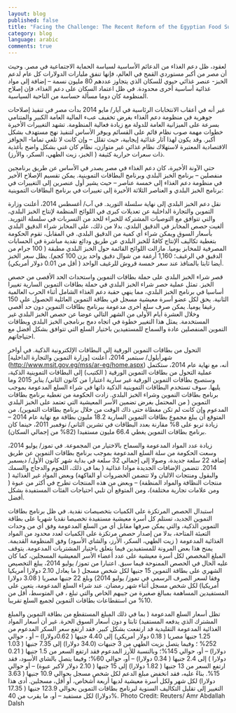 ```yaml
---
layout: blog
published: false
title: "Facing the Challenge: The Recent Reform of the Egyptian Food Subsidy System - arabic"
category: blog
language: arabic
comments: true
---
```


لعقود، ظل دعم الغذاء من الدعائم الأساسية لسياسة الحماية الاجتماعية في مصر. وحيث أن مصر من أكبر مستوردي القمح في العالم، فإنها تنفق مليارات الدولارات كل عام لدعم الخبز- عنصر غذائي حيوي للسكان الذي يتجاوز عددهم 80 مليون نسمة – إضافة إلى مواد غذائية أساسية أخرى محدودة. في ظل اعتماد السكان على دعم الغذاء، فإن إصلاح المنظومة كان دوما مسألة حساسة من الناحية السياسية. 
<!-- more -->

غير أنه في أعقاب الانتخابات الرئاسية في آيار/ مايو 2014  بدأت مصر في تنفيذ إصلاحات جوهرية في منظومة دعم الغذاء بغرض تخفيف عبء المالية العامة الكبير والمتنامي بسرعة على الميزانية العامة للدولة مع زيادة فعالية المنظومة. تشهد التغييرات الأخيرة خطوات مهمة صوب نظام قائم على القسائم ويوفر الأساس لتنفيذ نهج مستهدف بشكل أكبر. وقد يكون لهذا آثار غذائية إيجابية، حيث   تقلل – وإن كانت لا تلغي تماما- الحوافز الاقتصادية المعتبرة لاستهلاك نظام غذائي غير متوازن، نظام  كان غني بشكل واضح بأغذية ذات سعرات حرارية كثيفة ( الخبز، زيت الطهي، السكر، والأرز).  

حتي الآونة الأخيرة، كان دعم الغذاء في مصر يصدر في الأساس عن طريق برنامجين منفصلين – برنامج الخبز البلدي وبرنامج البطاقات التموينية. يمكن تقسيم الإصلاح الأخير في منظومة دعم الغذاء إلى خمسة عناصر – حيث يشير أول عنصرين إلى التغييرات في برنامج الخبز البلدي و العناصر الثلاثة الأخيرة إلى تغييرات في برنامج البطاقات التموينية: 

نقل دعم الخبز البلدي إلى نهاية سلسلة التوريد. في آب/ أغسطس 2014، أعلنت وزارة التموين والتجارة الداخلية عن تعديلات كبرى في اللوائح المنظمة لإنتاج الخبز البلدي، والتي تتوافق مع التوصيات المشتركة للخبراء للحد من التسربات في سلسلة التوريد. ألغيت حصص المخابز في الدقيق البلدي. بدلا من ذلك، على المخابز شراء الدقيق البلدي بأسعار السوق ويمكن شراء أي كمية من الدقيق البلدي. في المقابل، تقوم الحكومة بتغطية تكاليف الإنتاج كافةً للخبز البلدي عن طريق ودائع نقدية مباشرة في الحسابات المصرفية للمخابز يوميا. مازالت اللوائح القائمة حول الخبز البلدي مطبقة ( 100 جرام من الدقيق في الرغيف؛ 1,160 أرغفة من شوال دقيق واحد يزن 100 كجم). يظل سعر الخبز أيضا ثابتا بالمنافذ عند سعر خمسة قروش للرغيف الواحد ( أقل من 0.01 دولار أمريكي).

قصر شراء الخبز البلدي على حملة بطاقات التموين واستحداث الحد الأقصى من حصص الخبز. تمثل عملية حصر شراء الخبز البلدي في حملة بطاقات التموين السارية تغييرا أساسيا في برنامج الخبز البلدي، مما ينهي حقبة دعم الغذاء الشامل أثناء الحرب العالمية الثانية. يحق لكل عضو أسرة معيشية مسجل في بطاقة التموين العائلية الحصول على 150 رغيفا يوميا. يمكن صرف سلع أخرى مدعومة ببرنامج بطاقات التموين دون حد أقصى وخلال العشرة أيام الأولى من الشهر التالي عوضا عن حصص الخبز البلدي غير المستخدمة. يمثل هذا التغيير خطوة في اتجاه دمج برنامجي الخبز البلدي وبطاقات التموين المنفصلين عادة والسماح للمستفيدين باختيار السلع التي تتوافق بشكل أفضل مع احتياجاتهم. 

التحول من بطاقات التموين الورقية إلى البطاقات الإلكترونية الذكية. في أواخر شهرأيلول/ سبتمبر 2014، أعلنت [وزارة التموين         والتجارة الداخلية] (http://www.msit.gov.eg/mss/ar-eg/home.aspx) أنه، مع نهاية عام 2014، ستكتمل عملية التحول من بطاقات التموين الورقية ( الكتيب) إلى البطاقات التموينية الذكية، وستصبح بطاقات التموين الورقية غير سارية اعتبارا من كانون الثاني/ يناير 2015 وما يليها. سوف تستخدم البطاقات التموينية الذكية ذاتها في شراء السلع المدعومة بموجب برنامج بطاقات التموين وشراء الخبز البلدي. زادت الحكومة من تغطية برنامج بطاقات التموين  ( من المحتمل بغرض تضمين الأسر المعيشية التي تعتمد على الخبز البلدي المدعوم وإن كانت لم تكن مغطاة حتى ذاك الوقت من خلال برنامج بطاقات التموين). من المتوقع أن يبلغ مجموع بطاقات التموين السارية 18.2 مليون بطاقة مع نهاية عام 2014 – زيادة تربو على 8% مقارنة بعدد البطاقات في تشرين الثاني/ نوفمبر 2011، حينما كان برنامج بطاقات التموين يغطي 66.4 مليون مستفيدا (82% من إجمالي السكان). 

زيادة عدد المواد المدعومة والسماح بالاختيار من المجموعة. في تموز/ يوليو 2014، وسعت الحكومة من سلة السلع المدعومة بموجب برنامج بطاقات التموين عن طريق إضافة 22 سلعة جديدة، وصولا إلى إجمالي 32 سلعة في بداية شهر كانون الأول/ ديسمبر 2014. تتضمن الإضافات الجديدة موادا غذائية ( بما في ذلك، اللحوم والدجاج والسمك والبقول ومنتجات الالبان ولا تتضمن الخضروات أو الفاكهة) وبعض المواد غير الغذائية ( منتجات النظافة والمواد المنظفة) – وبعض من هذه المنتجات تطرح في أكثر من عبوة ( ومن علامات تجارية مختلفة)، ومن المتوقع أن تلبي احتياجات الفئات المستفيدة بشكل أفضل. 

استبدال الحصص المرتكزة على الكميات بتخصيصات نقدية. في ظل برنامج بطاقات التموين الجديد،  تستلم كل أسرة معيشية مستفيدة تخصيصا نقديا شهريا على بطاقة التموين الذكية، والتي يمكن صرفها مقابل أي من السلع المدعومة وفق أي من وحدات التعبئة المتاحة، بدلا من إصدار حصص مرتكزة على الكميات لعدد محدود من المواد الغذائية المدعومة ( زيت الطهي، السكر، الأرز، والشاي الأسود) وفق المنظومة القديمة.  يمنح هذا بعض المرونة للمستفيدين فيما يتعلق باختيار المشتريات المدعومة.  يتوقف المبلغ المخصص لكل أسرة معيشية على عدد أعضاء الأسر المعيشية المسجلين، كما كان عليه الحال في الحصص الممنوحة فيما سبق. اعتبارا من تموز/ يوليو 2014، يبلغ التخصيص الشهري على بطاقة التموين 15 جنيها لكل شخص مسجل ( ما يعادل 2.10 دولارا أمريكيا وفقا لسعر الصرف الرسمي في تموز/ يوليو 2014) وبلغ 22 جنيها مصريا ( 3.08 دولارا أمريكيا) لكل شخص مسجل أثناء شهر رمضان. عند شراء السلع المدعومة، يتعين على المستفيدين المساهمة بمبالغ صغيرة من جيبهم الخاص والتي تبلغ ، في المتوسط، أقل من 10% من استقطاعات بطاقات التموين لجميع السلع تقريبا.

تظل أسعار السلع المدعومة ( بما في ذلك المبلغ المستقطع من بطاقة التموين والمبلغ المشترك الذي يدفعه المستفيد) ثابتا و دون أسعار السوق الحرة. غير أن أسعار المواد الغذائية المدعومة التقليدية قد ارتفعت بشكل كبير. فقد ارتفع سعر السكر المدعوم من 1.25 جنيها مصريا ( 0.18 دولار أمريكي) إلى 4.40 جنيها (  0.62دولارا) – أو ، حوالي  252% ؛ وفيما يتصل بزيت الطهي من 3 جنيهات (34.0 دولارا) إلى 7.35 جنيها ( 1.03 دولارا) – أو، حوالي 145%؛ وبالنسبة للأرز المدعوم فقد ارتفع السعر من 1.5 جنيها ( 0.21 دولارا ) إلى 2.4 جنيها ( 0.34 دولارا) – أو، حوالي 60%؛ وفيما يتصل بالشاي الأسود، فقد ارتفع السعر من 13 جنيها ( 1.82 دولارا) إلى 15 جنيها ( 2.10 دولار لأكبر عبوة) – أو حوالي 15%. بناءً عليه، فقد انخفض مبلغ الدعم لكل شخص مسجل بحوالي 10.9 جنيها ( 3.63 دولارا) لكل شهر ولكل أسرة معيشية لديها أربعة أشخاص، أو أقل، مسجلين. أدى هذا التغيير إلى تقليل التكاليف السنوية لبرنامج بطاقات التموين بحوالي 123.9 جنيها ( 17.35 دولارا) لكل  مستفيد – أو، ما يقرب من 40%. 
 Photo Credit: Reuters/ Amr Abdallah Dalsh